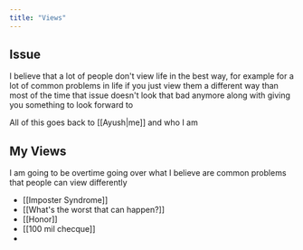 ```yaml
---
title: "Views"
---
```

## Issue
I believe that a lot of people don't view life in the best way, for example for a lot of common problems in life if you just view them a different way than most of the time that issue doesn't look that bad anymore along with giving you something to look forward to

All of this goes back to [[Ayush|me]] and who I am
## My Views
I am going to be overtime going over what I believe are common problems that people can view differently

- [[Imposter Syndrome]]
- [[What's the worst that can happen?]]
- [[Honor]]
- [[100 mil checque]]
- 
